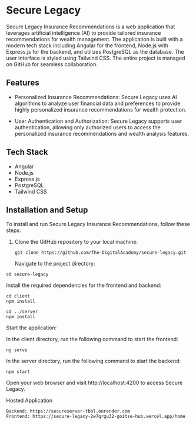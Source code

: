 # Secure Legacy 

Secure Legacy Insurance Recommendations is a web application that leverages artificial intelligence (AI) to provide tailored insurance recommendations for wealth management. The application is built with a modern tech stack including Angular for the frontend, Node.js with Express.js for the backend, and utilizes PostgreSQL as the database. The user interface is styled using Tailwind CSS. The entire project is managed on GitHub for seamless collaboration.

## Features

- Personalized Insurance Recommendations: Secure Legacy uses AI algorithms to analyze user financial data and preferences to provide highly personalized insurance recommendations for wealth protection.

- User Authentication and Authorization: Secure Legacy supports user authentication, allowing only authorized users to access the personalized insurance recommendations and wealth analysis features.

## Tech Stack

- Angular
- Node.js
- Express.js
- PostgreSQL
- Tailwind CSS

## Installation and Setup

To install and run Secure Legacy Insurance Recommendations, follow these steps:

1. Clone the GitHub repository to your local machine:

   ```
   git clone https://github.com/The-DigitalAcademy/secure-legacy.git
   ```

   Navigate to the project directory:

```
cd secure-legacy

```
Install the required dependencies for the frontend and backend:

```
cd client
npm install
```

```
cd ../server
npm install
```

Start the application:

In the client directory, run the following command to start the frontend:

```
ng serve
```
In the server directory, run the following command to start the backend:
```
npm start
```
Open your web browser and visit http://localhost:4200 to access Secure Legacy.

Hosted Application
```
Backend: https://secureserver-tbbl.onrender.com
Frontend: https://secure-legacy-2w7qrgu32-goitse-hub.vercel.app/home
```




